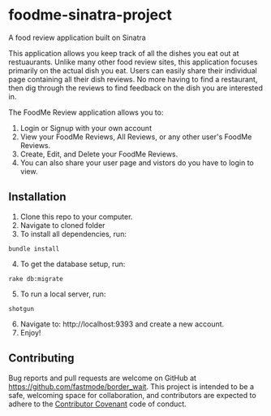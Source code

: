 # foodme-sinatra-project
A food review application built on Sinatra

This application allows you keep track of all the dishes you eat out at restuaurants.  Unlike many other food review sites, this application focuses primarily on the actual dish you eat.  Users can easily share their individual page containing all their dish reviews.  No more having to find a restaurant, then dig through the reviews to find feedback on the dish you are interested in. 

The FoodMe Review application allows you to:
1. Login or Signup with your own account
2. View your FoodMe Reviews, All Reviews, or any other user's FoodMe Reviews.
3. Create, Edit, and Delete your FoodMe Reviews.
4. You can also share your user page and vistors do you have to login to view.

## Installation

1. Clone this repo to your computer.
2. Navigate to cloned folder
3. To install all dependencies, run:
```
bundle install
```
4. To get the database setup, run:
```
rake db:migrate
```
5. To run a local server, run:
```
shotgun
```
6. Navigate to: http://localhost:9393 and create a new account.  
7. Enjoy!

## Contributing
Bug reports and pull requests are welcome on GitHub at https://github.com/fastmode/border_wait. This project is intended to be a safe, welcoming space for collaboration, and contributors are expected to adhere to the [Contributor Covenant](http://contributor-covenant.org/version/1/0/0/) code of conduct.


